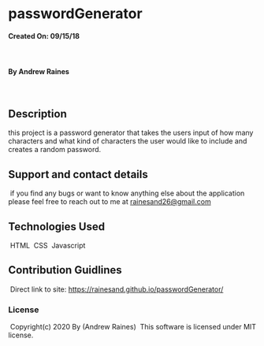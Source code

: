 # passwordGenerator

#### Created On: 09/15/18
​
#### By Andrew Raines
​
## Description
this project is a password generator that takes the users input of how many characters and what kind of characters the user would like to include and creates a random password.
## Support and contact details
​
if you find any bugs or want to know anything else about the application please feel free to reach out to me at
rainesand26@gmail.com
​
## Technologies Used
​
HTML
​
CSS
​
Javascript
​
## Contribution Guidlines 
​
Direct link to site:
 https://rainesand.github.io/passwordGenerator/
​
### License
​
Copyright(c) 2020 By (Andrew Raines)
​
This software is licensed under MIT license.
